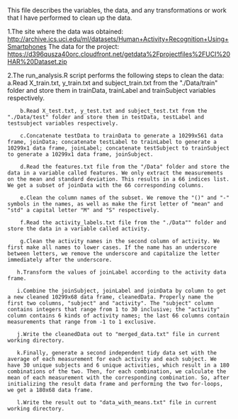 This file describes the variables, the data, and any transformations or work that I have performed to clean up the data.

1.The site where the data was obtained:
  http://archive.ics.uci.edu/ml/datasets/Human+Activity+Recognition+Using+Smartphones
  The data for the project:
  https://d396qusza40orc.cloudfront.net/getdata%2Fprojectfiles%2FUCI%20HAR%20Dataset.zip
    
2.The run_analysis.R script performs the following steps to clean the data:
	a.Read X_train.txt, y_train.txt and subject_train.txt from the "./Data/train" folder and store them in trainData, trainLabel and trainSubject variables respectively.

        b.Read X_test.txt, y_test.txt and subject_test.txt from the "./Data/test" folder and store them in testData, testLabel and testsubject variables respectively.

        c.Concatenate testData to trainData to generate a 10299x561 data frame, joinData; concatenate testLabel to trainLabel to generate a 10299x1 data frame, joinLabel; concatenate testSubject to trainSubject to generate a 10299x1 data frame, joinSubject.

        d.Read the features.txt file from the "/Data" folder and store the data in a variable called features. We only extract the measurements on the mean and standard deviation. This results in a 66 indices list. We get a subset of joinData with the 66 corresponding columns.

        e.Clean the column names of the subset. We remove the "()" and "-" symbols in the names, as well as make the first letter of "mean" and "std" a capital letter "M" and "S" respectively.

        f.Read the activity_labels.txt file from the "./Data"" folder and store the data in a variable called activity.

        g.Clean the activity names in the second column of activity. We first make all names to lower cases. If the name has an underscore between letters, we remove the underscore and capitalize the letter immediately after the underscore.

       h.Transform the values of joinLabel according to the activity data frame.

       i.Combine the joinSubject, joinLabel and joinData by column to get a new cleaned 10299x68 data frame, cleanedData. Properly name the first two columns, "subject" and "activity". The "subject" column contains integers that range from 1 to 30 inclusive; the "activity" column contains 6 kinds of activity names; the last 66 columns contain measurements that range from -1 to 1 exclusive.

       j.Write the cleanedData out to "merged_data.txt" file in current working directory.

       k.Finally, generate a second independent tidy data set with the average of each measurement for each activity and each subject. We have 30 unique subjects and 6 unique activities, which result in a 180 combinations of the two. Then, for each combination, we calculate the mean of each measurement with the corresponding combination. So, after initializing the result data frame and performing the two for-loops, we get a 180x68 data frame.

       l.Write the result out to "data_with_means.txt" file in current working directory.

